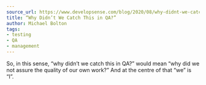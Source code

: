 ```yaml
---
source_url: https://www.developsense.com/blog/2020/08/why-didnt-we-catch-this-in-qa/
title: “Why Didn’t We Catch This in QA?”
author: Michael Bolton
tags:
- testing
- QA
- management
---
```


So, in this sense, “why didn’t we catch this in QA?” would mean “why did we not assure the quality of our own work?” And at the centre of that “we” is “I”.

